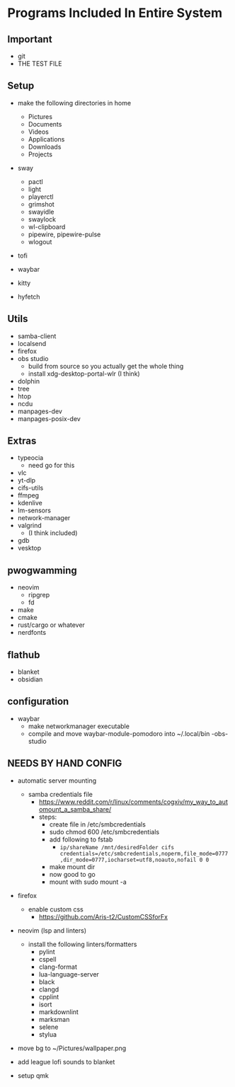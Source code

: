 # Programs Included In Entire System

## Important

- git
- THE TEST FILE 

## Setup

- make the following directories in home
  - Pictures
  - Documents
  - Videos
  - Applications
  - Downloads
  - Projects

- sway
  - pactl
  - light
  - playerctl
  - grimshot
  - swayidle
  - swaylock
  - wl-clipboard
  - pipewire, pipewire-pulse
  - wlogout
- tofi 
- waybar
- kitty
- hyfetch

## Utils

- samba-client
- localsend
- firefox
- obs studio
  - build from source so you actually get the whole thing
  - install xdg-desktop-portal-wlr (I think)
- dolphin
- tree
- htop
- ncdu
- manpages-dev
- manpages-posix-dev

## Extras

- typeocia
  - need go for this
- vlc
- yt-dlp
- cifs-utils
- ffmpeg
- kdenlive
- lm-sensors
- network-manager
- valgrind
  - (I think included)
- gdb
- vesktop

## pwogwamming

- neovim
  - ripgrep
  - fd
- make
- cmake
- rust/cargo or whatever
- nerdfonts  

## flathub

- blanket
- obsidian

## configuration

- waybar
  - make networkmanager executable
  - compile and move waybar-module-pomodoro into ~/.local/bin
-obs-studio

## NEEDS BY HAND CONFIG

- automatic server mounting
  - samba credentials file
    - <https://www.reddit.com/r/linux/comments/cogxiv/my_way_to_automount_a_samba_share/>
    - steps: 
        - create file in /etc/smbcredentials
        - sudo chmod 600 /etc/smbcredentials
        - add following to fstab
            - ```ip/shareName /mnt/desiredFolder cifs credentials=/etc/smbcredentials,noperm,file_mode=0777,dir_mode=0777,iocharset=utf8,noauto,nofail 0 0``` 
        - make mount dir
        - now good to go 
        - mount with sudo mount -a
- firefox
  - enable custom css
    - <https://github.com/Aris-t2/CustomCSSforFx>
- neovim (lsp and linters)
  - install the following linters/formatters
    - pylint
    - cspell
    - clang-format
    - lua-language-server
    - black
    - clangd
    - cpplint
    - isort
    - markdownlint
    - marksman
    - selene
    - stylua

- move bg to ~/Pictures/wallpaper.png
- add league lofi sounds to blanket
- setup qmk
